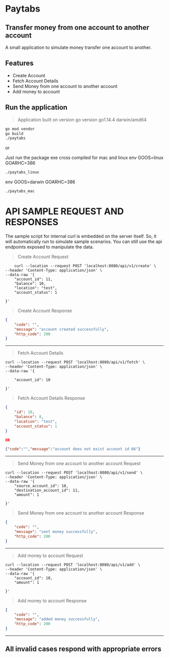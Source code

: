 # Paytabs
## Transfer money from one account to another account

A small application to simulate money transfer one account to another.

## Features

- Create Account
- Fetch Account Details
- Send Money from one account to another account
- Add money to account


## Run the application
> Application built on version go version go1.14.4 darwin/amd64
```sh
go mod vendor
go build
./paytabs
```

or

Just run the package exe cross compiled for mac and linux
env GOOS=linux GOARHC=386
```sh
./paytabs_linux
```

env GOOS=darwin GOARHC=386
```sh
./paytabs_mac
```

# API SAMPLE REQUEST AND RESPONSES
The sample script for internal curl is embedded on the server itself. So, it will automatically run to simulate sample scenarios. You can still use the api endpoints exposed to manipulate the data.

> Create Account Request
```curl
    curl --location --request POST 'localhost:8080/api/v1/create' \
--header 'Content-Type: application/json' \
--data-raw '{
    "account_id": 11,
    "balance": 10,
    "location": "test",
    "account_status": 1

}'
```

> Create Account Response
```json
{
    "code": "",
    "message": "account created successfully",
    "http_code": 200
}
```


-----

> Fetch Account Details
```curl
curl --location --request POST 'localhost:8080/api/v1/fetch' \
--header 'Content-Type: application/json' \
--data-raw '{
    
    "account_id": 10

}'
```


> Fetch Account Details Response
```json
{
    "id": 10,
    "balance": 8,
    "location": "test",
    "account_status": 1
}

OR

{"code":"","message":"account does not exist account id 66"}
```

-----

>Send Money from one account to another account Request

```curl
curl --location --request POST 'localhost:8080/api/v1/send' \
--header 'Content-Type: application/json' \
--data-raw '{
    "source_account_id": 10,
    "destination_account_id": 11,
    "amount": 1

}'
```

> Send Money from one account to another account Response

```json
{
    "code": "",
    "message": "sent money successfully",
    "http_code": 200
}
```

----

> Add money to account Request

```curl
curl --location --request POST 'localhost:8080/api/v1/add' \
--header 'Content-Type: application/json' \
--data-raw '{
    "account_id": 10,
    "amount": 1

}'

```

> Add money to account Response

```json
{
    "code": "",
    "message": "added money successfully",
    "http_code": 200
}
```

-----
## All invalid cases respond with appropriate errors
